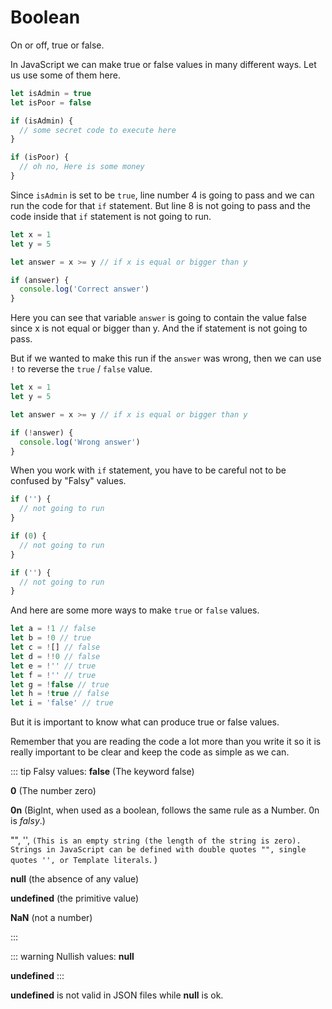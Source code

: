 # Boolean

On or off, true or false.

In JavaScript we can make true or false values in many different ways. Let us use some of them here.

```javascript
let isAdmin = true
let isPoor = false

if (isAdmin) {
  // some secret code to execute here
}

if (isPoor) {
  // oh no, Here is some money
}
```

Since `isAdmin` is set to be `true`, line number 4 is going to pass and we can run the code for that `if` statement. But line 8 is not going to pass and the code inside that `if` statement is not going to run.

```javascript
let x = 1
let y = 5

let answer = x >= y // if x is equal or bigger than y

if (answer) {
  console.log('Correct answer')
}
```

Here you can see that variable `answer` is going to contain the value false since x is not equal or bigger than y.
And the if statement is not going to pass.

But if we wanted to make this run if the `answer` was wrong, then we can use `!` to reverse the `true` / `false` value.

```javascript
let x = 1
let y = 5

let answer = x >= y // if x is equal or bigger than y

if (!answer) {
  console.log('Wrong answer')
}
```

When you work with `if` statement, you have to be careful not to be confused by "Falsy" values.

```javascript
if ('') {
  // not going to run
}

if (0) {
  // not going to run
}

if ('') {
  // not going to run
}
```

And here are some more ways to make `true` or `false` values.

```javascript
let a = !1 // false
let b = !0 // true
let c = ![] // false
let d = !!0 // false
let e = !'' // true
let f = !'' // true
let g = !false // true
let h = !true // false
let i = 'false' // true
```

But it is important to know what can produce true or false values.

Remember that you are reading the code a lot more than you write it so it is really important to be clear and keep the code as simple as we can.

::: tip Falsy values:
**false** (The keyword false)

**0** (The number zero)

**0n** (BigInt, when used as a boolean, follows the same rule as a Number. 0n is _falsy_.)

"", '', `(This is an empty string (the length of the string is zero). Strings in JavaScript can be defined with double quotes "", single quotes '', or Template literals`.
)

**null** (the absence of any value)

**undefined** (the primitive value)

**NaN** (not a number)

:::

::: warning Nullish values:
**null**

**undefined**
:::

**undefined** is not valid in JSON files while **null** is ok.
